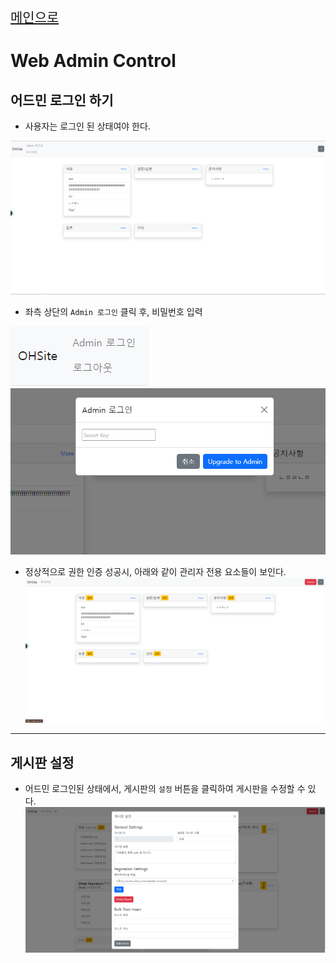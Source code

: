 <a href="/README.md" style="font-size: 1.5em;">메인으로</a>

# Web Admin Control




## 어드민 로그인 하기
- 사용자는 로그인 된 상태여야 한다.

![user_index.png](images%2Fuser_index.png)


- 좌측 상단의 `Admin 로그인` 클릭 후, 비밀번호 입력

![adminLogin_Element.png](images%2FadminLogin_Element.png)
![adminLogin_InputModal.png](images%2FadminLogin_InputModal.png)

- 정상적으로 권한 인증 성공시, 아래와 같이 관리자 전용 요소들이 보인다.
![admin_index.png](images%2Fadmin_index.png)

---

## 게시판 설정
- 어드민 로그인된 상태에서, 게시판의 `설정` 버튼을 클릭하여 게시판을 수정할 수 있다.
![admin_BoardSettingModal.png](images%2Fadmin_BoardSettingModal.png)